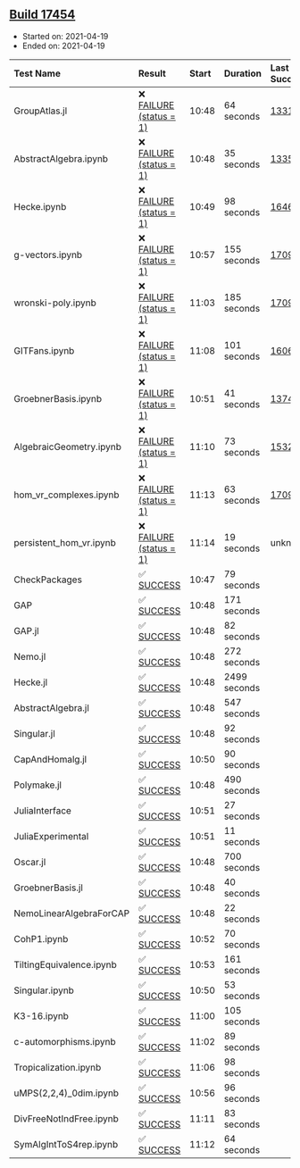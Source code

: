 ## [Build 17454](https://oscarci.mathematik.uni-kl.de/job/oscar/17454/)

* Started on: 2021-04-19
* Ended on: 2021-04-19

| Test Name    | Result | Start | Duration | Last Success | First Failure |
|:-------------|:-------|:------|:---------|:-------------|:--------------|
| GroupAtlas.jl | ❌ [FAILURE (status = 1)](https://oscarci.mathematik.uni-kl.de/job/oscar/17454/artifact/logs/build-17454/GroupAtlas.jl.log) | 10:48 | 64 seconds | [13311](https://oscarci.mathematik.uni-kl.de/job/oscar/13311/) | [13312](https://oscarci.mathematik.uni-kl.de/job/oscar/13312/) |
| AbstractAlgebra.ipynb | ❌ [FAILURE (status = 1)](https://oscarci.mathematik.uni-kl.de/job/oscar/17454/artifact/logs/build-17454/AbstractAlgebra.ipynb.log) | 10:48 | 35 seconds | [13355](https://oscarci.mathematik.uni-kl.de/job/oscar/13355/) | [13356](https://oscarci.mathematik.uni-kl.de/job/oscar/13356/) |
| Hecke.ipynb | ❌ [FAILURE (status = 1)](https://oscarci.mathematik.uni-kl.de/job/oscar/17454/artifact/logs/build-17454/Hecke.ipynb.log) | 10:49 | 98 seconds | [16463](https://oscarci.mathematik.uni-kl.de/job/oscar/16463/) | [16464](https://oscarci.mathematik.uni-kl.de/job/oscar/16464/) |
| g-vectors.ipynb | ❌ [FAILURE (status = 1)](https://oscarci.mathematik.uni-kl.de/job/oscar/17454/artifact/logs/build-17454/g-vectors.ipynb.log) | 10:57 | 155 seconds | [17099](https://oscarci.mathematik.uni-kl.de/job/oscar/17099/) | [17100](https://oscarci.mathematik.uni-kl.de/job/oscar/17100/) |
| wronski-poly.ipynb | ❌ [FAILURE (status = 1)](https://oscarci.mathematik.uni-kl.de/job/oscar/17454/artifact/logs/build-17454/wronski-poly.ipynb.log) | 11:03 | 185 seconds | [17098](https://oscarci.mathematik.uni-kl.de/job/oscar/17098/) | [17099](https://oscarci.mathematik.uni-kl.de/job/oscar/17099/) |
| GITFans.ipynb | ❌ [FAILURE (status = 1)](https://oscarci.mathematik.uni-kl.de/job/oscar/17454/artifact/logs/build-17454/GITFans.ipynb.log) | 11:08 | 101 seconds | [16068](https://oscarci.mathematik.uni-kl.de/job/oscar/16068/) | [16069](https://oscarci.mathematik.uni-kl.de/job/oscar/16069/) |
| GroebnerBasis.ipynb | ❌ [FAILURE (status = 1)](https://oscarci.mathematik.uni-kl.de/job/oscar/17454/artifact/logs/build-17454/GroebnerBasis.ipynb.log) | 10:51 | 41 seconds | [13748](https://oscarci.mathematik.uni-kl.de/job/oscar/13748/) | [13749](https://oscarci.mathematik.uni-kl.de/job/oscar/13749/) |
| AlgebraicGeometry.ipynb | ❌ [FAILURE (status = 1)](https://oscarci.mathematik.uni-kl.de/job/oscar/17454/artifact/logs/build-17454/AlgebraicGeometry.ipynb.log) | 11:10 | 73 seconds | [15322](https://oscarci.mathematik.uni-kl.de/job/oscar/15322/) | [15323](https://oscarci.mathematik.uni-kl.de/job/oscar/15323/) |
| hom_vr_complexes.ipynb | ❌ [FAILURE (status = 1)](https://oscarci.mathematik.uni-kl.de/job/oscar/17454/artifact/logs/build-17454/hom_vr_complexes.ipynb.log) | 11:13 | 63 seconds | [17099](https://oscarci.mathematik.uni-kl.de/job/oscar/17099/) | [17100](https://oscarci.mathematik.uni-kl.de/job/oscar/17100/) |
| persistent_hom_vr.ipynb | ❌ [FAILURE (status = 1)](https://oscarci.mathematik.uni-kl.de/job/oscar/17454/artifact/logs/build-17454/persistent_hom_vr.ipynb.log) | 11:14 | 19 seconds | unknown | unknown |
| CheckPackages | ✅ [SUCCESS](https://oscarci.mathematik.uni-kl.de/job/oscar/17454/artifact/logs/build-17454/CheckPackages.log) | 10:47 | 79 seconds |  |  |
| GAP | ✅ [SUCCESS](https://oscarci.mathematik.uni-kl.de/job/oscar/17454/artifact/logs/build-17454/GAP.log) | 10:48 | 171 seconds |  |  |
| GAP.jl | ✅ [SUCCESS](https://oscarci.mathematik.uni-kl.de/job/oscar/17454/artifact/logs/build-17454/GAP.jl.log) | 10:48 | 82 seconds |  |  |
| Nemo.jl | ✅ [SUCCESS](https://oscarci.mathematik.uni-kl.de/job/oscar/17454/artifact/logs/build-17454/Nemo.jl.log) | 10:48 | 272 seconds |  |  |
| Hecke.jl | ✅ [SUCCESS](https://oscarci.mathematik.uni-kl.de/job/oscar/17454/artifact/logs/build-17454/Hecke.jl.log) | 10:48 | 2499 seconds |  |  |
| AbstractAlgebra.jl | ✅ [SUCCESS](https://oscarci.mathematik.uni-kl.de/job/oscar/17454/artifact/logs/build-17454/AbstractAlgebra.jl.log) | 10:48 | 547 seconds |  |  |
| Singular.jl | ✅ [SUCCESS](https://oscarci.mathematik.uni-kl.de/job/oscar/17454/artifact/logs/build-17454/Singular.jl.log) | 10:48 | 92 seconds |  |  |
| CapAndHomalg.jl | ✅ [SUCCESS](https://oscarci.mathematik.uni-kl.de/job/oscar/17454/artifact/logs/build-17454/CapAndHomalg.jl.log) | 10:50 | 90 seconds |  |  |
| Polymake.jl | ✅ [SUCCESS](https://oscarci.mathematik.uni-kl.de/job/oscar/17454/artifact/logs/build-17454/Polymake.jl.log) | 10:48 | 490 seconds |  |  |
| JuliaInterface | ✅ [SUCCESS](https://oscarci.mathematik.uni-kl.de/job/oscar/17454/artifact/logs/build-17454/JuliaInterface.log) | 10:51 | 27 seconds |  |  |
| JuliaExperimental | ✅ [SUCCESS](https://oscarci.mathematik.uni-kl.de/job/oscar/17454/artifact/logs/build-17454/JuliaExperimental.log) | 10:51 | 11 seconds |  |  |
| Oscar.jl | ✅ [SUCCESS](https://oscarci.mathematik.uni-kl.de/job/oscar/17454/artifact/logs/build-17454/Oscar.jl.log) | 10:48 | 700 seconds |  |  |
| GroebnerBasis.jl | ✅ [SUCCESS](https://oscarci.mathematik.uni-kl.de/job/oscar/17454/artifact/logs/build-17454/GroebnerBasis.jl.log) | 10:48 | 40 seconds |  |  |
| NemoLinearAlgebraForCAP | ✅ [SUCCESS](https://oscarci.mathematik.uni-kl.de/job/oscar/17454/artifact/logs/build-17454/NemoLinearAlgebraForCAP.log) | 10:48 | 22 seconds |  |  |
| CohP1.ipynb | ✅ [SUCCESS](https://oscarci.mathematik.uni-kl.de/job/oscar/17454/artifact/logs/build-17454/CohP1.ipynb.log) | 10:52 | 70 seconds |  |  |
| TiltingEquivalence.ipynb | ✅ [SUCCESS](https://oscarci.mathematik.uni-kl.de/job/oscar/17454/artifact/logs/build-17454/TiltingEquivalence.ipynb.log) | 10:53 | 161 seconds |  |  |
| Singular.ipynb | ✅ [SUCCESS](https://oscarci.mathematik.uni-kl.de/job/oscar/17454/artifact/logs/build-17454/Singular.ipynb.log) | 10:50 | 53 seconds |  |  |
| K3-16.ipynb | ✅ [SUCCESS](https://oscarci.mathematik.uni-kl.de/job/oscar/17454/artifact/logs/build-17454/K3-16.ipynb.log) | 11:00 | 105 seconds |  |  |
| c-automorphisms.ipynb | ✅ [SUCCESS](https://oscarci.mathematik.uni-kl.de/job/oscar/17454/artifact/logs/build-17454/c-automorphisms.ipynb.log) | 11:02 | 89 seconds |  |  |
| Tropicalization.ipynb | ✅ [SUCCESS](https://oscarci.mathematik.uni-kl.de/job/oscar/17454/artifact/logs/build-17454/Tropicalization.ipynb.log) | 11:06 | 98 seconds |  |  |
| uMPS(2,2,4)_0dim.ipynb | ✅ [SUCCESS](https://oscarci.mathematik.uni-kl.de/job/oscar/17454/artifact/logs/build-17454/uMPS-2-2-4-_0dim.ipynb.log) | 10:56 | 96 seconds |  |  |
| DivFreeNotIndFree.ipynb | ✅ [SUCCESS](https://oscarci.mathematik.uni-kl.de/job/oscar/17454/artifact/logs/build-17454/DivFreeNotIndFree.ipynb.log) | 11:11 | 83 seconds |  |  |
| SymAlgIntToS4rep.ipynb | ✅ [SUCCESS](https://oscarci.mathematik.uni-kl.de/job/oscar/17454/artifact/logs/build-17454/SymAlgIntToS4rep.ipynb.log) | 11:12 | 64 seconds |  |  |
